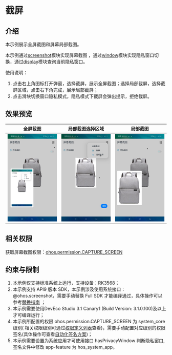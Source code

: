 # 截屏

## 介绍

本示例展示全屏截图和屏幕局部截图。

本示例通过[screenshot](https://gitee.com/openharmony/docs/blob/master/zh-cn/application-dev/reference/apis/js-apis-screenshot.md)模块实现屏幕截图 ，通过[window](https://gitee.com/openharmony/docs/blob/master/zh-cn/application-dev/reference/apis/js-apis-window.md#setwindowprivacymode9)模块实现隐私窗口切换，通过[display](https://gitee.com/openharmony/docs/blob/master/zh-cn/application-dev/reference/apis/js-apis-display.md#displayhasprivatewindow9)模块查询当前隐私窗口。

使用说明：

1. 点击右上角图标打开弹窗，选择截屏，展示全屏截图；选择局部截屏，选择截屏区域，点击右下角完成，展示局部截屏；
2. 点击滑块切换窗口隐私模式，隐私模式下截屏会弹出提示，拒绝截屏。

## 效果预览

|全屏截图|局部截图选择区域|局部截图|
|----------|----------|----------|
|![](screenshots/device/full-screenshot.png)|![](screenshots/device/part-select.png)|![](screenshots/device/part-screenshot.png)|


## 相关权限

获取屏幕截图权限：[ohos.permission.CAPTURE_SCREEN](https://gitee.com/openharmony/docs/blob/master/zh-cn/application-dev/security/permission-list.md)

## 约束与限制

1. 本示例仅支持标准系统上运行，支持设备：RK3568；
2. 本示例支持 API9 版本 SDK，本示例涉及使用系统接口：@ohos.screenshot，需要手动替换 Full SDK
   才能编译通过，具体操作可以参考[替换指南](https://gitee.com/openharmony/docs/blob/master/zh-cn/application-dev/quick-start/full-sdk-switch-guide.md)
   ；
3. 本示例需要使用DevEco Studio 3.1 Canary1 (Build Version: 3.1.0.100)及以上才可编译运行；
4. 本示例所配置的权限 ohos.permission.CAPTURE_SCREEN 为 system_core 级别(
   相关权限级别可通过[权限定义列表](https://gitee.com/openharmony/docs/blob/master/zh-cn/application-dev/security/permission-list.md)查看)，需要手动配置对应级别的权限签名(具体操作可查看[自动化签名方案](https://docs.openharmony.cn/pages/v3.2Beta/zh-cn/application-dev/security/hapsigntool-overview.md/))；
5. 本示例需要设置为系统应用才可使用接口 hasPrivacyWindow 判断隐私窗口,签名文件中修改 app-feature 为 hos_system_app。
